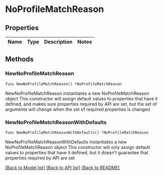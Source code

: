 # NoProfileMatchReason

## Properties

Name | Type | Description | Notes
------------ | ------------- | ------------- | -------------

## Methods

### NewNoProfileMatchReason

`func NewNoProfileMatchReason() *NoProfileMatchReason`

NewNoProfileMatchReason instantiates a new NoProfileMatchReason object
This constructor will assign default values to properties that have it defined,
and makes sure properties required by API are set, but the set of arguments
will change when the set of required properties is changed

### NewNoProfileMatchReasonWithDefaults

`func NewNoProfileMatchReasonWithDefaults() *NoProfileMatchReason`

NewNoProfileMatchReasonWithDefaults instantiates a new NoProfileMatchReason object
This constructor will only assign default values to properties that have it defined,
but it doesn't guarantee that properties required by API are set


[[Back to Model list]](../README.md#documentation-for-models) [[Back to API list]](../README.md#documentation-for-api-endpoints) [[Back to README]](../README.md)


